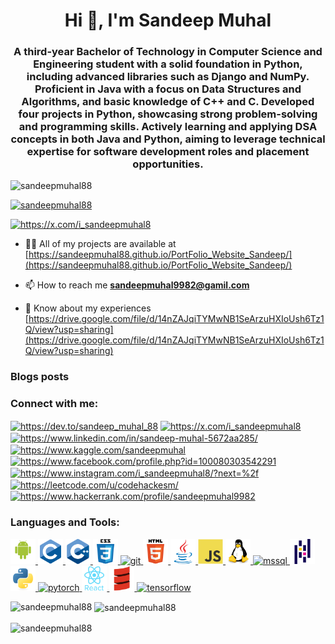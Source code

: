 <h1 align="center">Hi 👋, I'm Sandeep Muhal</h1>
<h3 align="center">A third-year Bachelor of Technology in Computer Science and Engineering student with a solid foundation in Python, including advanced libraries such as Django and NumPy. Proficient in Java with a focus on Data Structures and Algorithms, and basic knowledge of C++ and C. Developed four projects in Python, showcasing strong problem-solving and programming skills. Actively learning and applying DSA concepts in both Java and Python, aiming to leverage technical expertise for software development roles and placement opportunities.</h3>

<p align="left"> <img src="https://komarev.com/ghpvc/?username=sandeepmuhal88&label=Profile%20views&color=0e75b6&style=flat" alt="sandeepmuhal88" /> </p>

<p align="left"> <a href="https://github.com/ryo-ma/github-profile-trophy"><img src="https://github-profile-trophy.vercel.app/?username=sandeepmuhal88" alt="sandeepmuhal88" /></a> </p>

<p align="left"> <a href="https://twitter.com/https://x.com/i_sandeepmuhal8" target="blank"><img src="https://img.shields.io/twitter/follow/https://x.com/i_sandeepmuhal8?logo=twitter&style=for-the-badge" alt="https://x.com/i_sandeepmuhal8" /></a> </p>

- 👨‍💻 All of my projects are available at [https://sandeepmuhal88.github.io/PortFolio_Website_Sandeep/](https://sandeepmuhal88.github.io/PortFolio_Website_Sandeep/)

- 📫 How to reach me **sandeepmuhal9982@gamil.com**

- 📄 Know about my experiences [https://drive.google.com/file/d/14nZAJqiTYMwNB1SeArzuHXIoUsh6Tz1Q/view?usp=sharing](https://drive.google.com/file/d/14nZAJqiTYMwNB1SeArzuHXIoUsh6Tz1Q/view?usp=sharing)

### Blogs posts
<!-- BLOG-POST-LIST:START -->
<!-- BLOG-POST-LIST:END -->

<h3 align="left">Connect with me:</h3>
<p align="left">
<a href="https://dev.to/https://dev.to/sandeep_muhal_88" target="blank"><img align="center" src="https://raw.githubusercontent.com/rahuldkjain/github-profile-readme-generator/master/src/images/icons/Social/devto.svg" alt="https://dev.to/sandeep_muhal_88" height="30" width="40" /></a>
<a href="https://twitter.com/https://x.com/i_sandeepmuhal8" target="blank"><img align="center" src="https://raw.githubusercontent.com/rahuldkjain/github-profile-readme-generator/master/src/images/icons/Social/twitter.svg" alt="https://x.com/i_sandeepmuhal8" height="30" width="40" /></a>
<a href="https://linkedin.com/in/https://www.linkedin.com/in/sandeep-muhal-5672aa285/" target="blank"><img align="center" src="https://raw.githubusercontent.com/rahuldkjain/github-profile-readme-generator/master/src/images/icons/Social/linked-in-alt.svg" alt="https://www.linkedin.com/in/sandeep-muhal-5672aa285/" height="30" width="40" /></a>
<a href="https://kaggle.com/https://www.kaggle.com/sandeepmuhal" target="blank"><img align="center" src="https://raw.githubusercontent.com/rahuldkjain/github-profile-readme-generator/master/src/images/icons/Social/kaggle.svg" alt="https://www.kaggle.com/sandeepmuhal" height="30" width="40" /></a>
<a href="https://fb.com/https://www.facebook.com/profile.php?id=100080303542291" target="blank"><img align="center" src="https://raw.githubusercontent.com/rahuldkjain/github-profile-readme-generator/master/src/images/icons/Social/facebook.svg" alt="https://www.facebook.com/profile.php?id=100080303542291" height="30" width="40" /></a>
<a href="https://instagram.com/https://www.instagram.com/i_sandeepmuhal8/?next=%2f" target="blank"><img align="center" src="https://raw.githubusercontent.com/rahuldkjain/github-profile-readme-generator/master/src/images/icons/Social/instagram.svg" alt="https://www.instagram.com/i_sandeepmuhal8/?next=%2f" height="30" width="40" /></a>
<a href="https://www.leetcode.com/https://leetcode.com/u/codehackesm/" target="blank"><img align="center" src="https://raw.githubusercontent.com/rahuldkjain/github-profile-readme-generator/master/src/images/icons/Social/leet-code.svg" alt="https://leetcode.com/u/codehackesm/" height="30" width="40" /></a>
<a href="https://www.hackerearth.com/https://www.hackerrank.com/profile/sandeepmuhal9982" target="blank"><img align="center" src="https://raw.githubusercontent.com/rahuldkjain/github-profile-readme-generator/master/src/images/icons/Social/hackerearth.svg" alt="https://www.hackerrank.com/profile/sandeepmuhal9982" height="30" width="40" /></a>
</p>

<h3 align="left">Languages and Tools:</h3>
<p align="left"> <a href="https://developer.android.com" target="_blank" rel="noreferrer"> <img src="https://raw.githubusercontent.com/devicons/devicon/master/icons/android/android-original-wordmark.svg" alt="android" width="40" height="40"/> </a> <a href="https://www.cprogramming.com/" target="_blank" rel="noreferrer"> <img src="https://raw.githubusercontent.com/devicons/devicon/master/icons/c/c-original.svg" alt="c" width="40" height="40"/> </a> <a href="https://www.w3schools.com/cpp/" target="_blank" rel="noreferrer"> <img src="https://raw.githubusercontent.com/devicons/devicon/master/icons/cplusplus/cplusplus-original.svg" alt="cplusplus" width="40" height="40"/> </a> <a href="https://www.w3schools.com/css/" target="_blank" rel="noreferrer"> <img src="https://raw.githubusercontent.com/devicons/devicon/master/icons/css3/css3-original-wordmark.svg" alt="css3" width="40" height="40"/> </a> <a href="https://git-scm.com/" target="_blank" rel="noreferrer"> <img src="https://www.vectorlogo.zone/logos/git-scm/git-scm-icon.svg" alt="git" width="40" height="40"/> </a> <a href="https://www.w3.org/html/" target="_blank" rel="noreferrer"> <img src="https://raw.githubusercontent.com/devicons/devicon/master/icons/html5/html5-original-wordmark.svg" alt="html5" width="40" height="40"/> </a> <a href="https://www.java.com" target="_blank" rel="noreferrer"> <img src="https://raw.githubusercontent.com/devicons/devicon/master/icons/java/java-original.svg" alt="java" width="40" height="40"/> </a> <a href="https://developer.mozilla.org/en-US/docs/Web/JavaScript" target="_blank" rel="noreferrer"> <img src="https://raw.githubusercontent.com/devicons/devicon/master/icons/javascript/javascript-original.svg" alt="javascript" width="40" height="40"/> </a> <a href="https://www.linux.org/" target="_blank" rel="noreferrer"> <img src="https://raw.githubusercontent.com/devicons/devicon/master/icons/linux/linux-original.svg" alt="linux" width="40" height="40"/> </a> <a href="https://www.microsoft.com/en-us/sql-server" target="_blank" rel="noreferrer"> <img src="https://www.svgrepo.com/show/303229/microsoft-sql-server-logo.svg" alt="mssql" width="40" height="40"/> </a> <a href="https://pandas.pydata.org/" target="_blank" rel="noreferrer"> <img src="https://raw.githubusercontent.com/devicons/devicon/2ae2a900d2f041da66e950e4d48052658d850630/icons/pandas/pandas-original.svg" alt="pandas" width="40" height="40"/> </a> <a href="https://www.python.org" target="_blank" rel="noreferrer"> <img src="https://raw.githubusercontent.com/devicons/devicon/master/icons/python/python-original.svg" alt="python" width="40" height="40"/> </a> <a href="https://pytorch.org/" target="_blank" rel="noreferrer"> <img src="https://www.vectorlogo.zone/logos/pytorch/pytorch-icon.svg" alt="pytorch" width="40" height="40"/> </a> <a href="https://reactjs.org/" target="_blank" rel="noreferrer"> <img src="https://raw.githubusercontent.com/devicons/devicon/master/icons/react/react-original-wordmark.svg" alt="react" width="40" height="40"/> </a> <a href="https://www.scala-lang.org" target="_blank" rel="noreferrer"> <img src="https://raw.githubusercontent.com/devicons/devicon/master/icons/scala/scala-original.svg" alt="scala" width="40" height="40"/> </a> <a href="https://www.tensorflow.org" target="_blank" rel="noreferrer"> <img src="https://www.vectorlogo.zone/logos/tensorflow/tensorflow-icon.svg" alt="tensorflow" width="40" height="40"/> </a> </p>

<p><img align="left" src="https://github-readme-stats.vercel.app/api/top-langs?username=sandeepmuhal88&show_icons=true&locale=en&layout=compact" alt="sandeepmuhal88" /></p>

<p>&nbsp;<img align="center" src="https://github-readme-stats.vercel.app/api?username=sandeepmuhal88&show_icons=true&locale=en" alt="sandeepmuhal88" /></p>

<p><img align="center" src="https://github-readme-streak-stats.herokuapp.com/?user=sandeepmuhal88&" alt="sandeepmuhal88" /></p>
